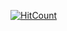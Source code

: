 [![HitCount](http://hits.dwyl.io/OlimNoaah/test-readme.svg?style=popout)](http://hits.dwyl.io/OlimNoaah/test-readme)
